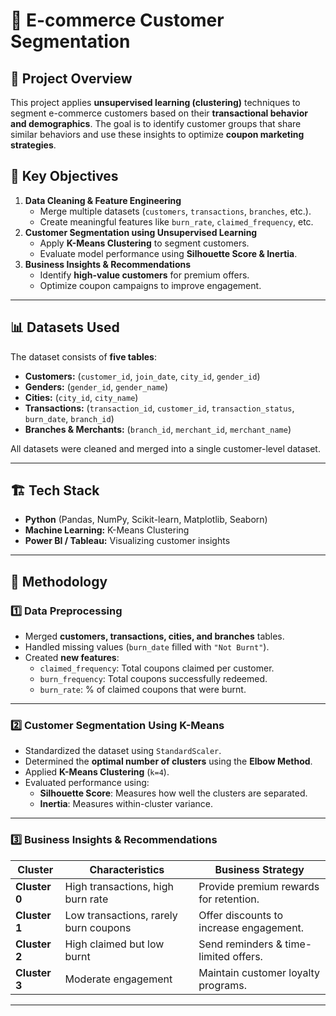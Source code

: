 # 🛒 E-commerce Customer Segmentation

## 📌 Project Overview
This project applies **unsupervised learning (clustering)** techniques to segment e-commerce customers based on their **transactional behavior and demographics**. The goal is to identify customer groups that share similar behaviors and use these insights to optimize **coupon marketing strategies**.

## 🚀 Key Objectives
1. **Data Cleaning & Feature Engineering**  
   - Merge multiple datasets (`customers`, `transactions`, `branches`, etc.).
   - Create meaningful features like `burn_rate`, `claimed_frequency`, etc.
2. **Customer Segmentation using Unsupervised Learning**  
   - Apply **K-Means Clustering** to segment customers.
   - Evaluate model performance using **Silhouette Score & Inertia**.
3. **Business Insights & Recommendations**  
   - Identify **high-value customers** for premium offers.
   - Optimize coupon campaigns to improve engagement.

---

## 📊 Datasets Used
The dataset consists of **five tables**:
- **Customers:** (`customer_id`, `join_date`, `city_id`, `gender_id`)
- **Genders:** (`gender_id`, `gender_name`)
- **Cities:** (`city_id`, `city_name`)
- **Transactions:** (`transaction_id`, `customer_id`, `transaction_status`, `burn_date`, `branch_id`)
- **Branches & Merchants:** (`branch_id`, `merchant_id`, `merchant_name`)

All datasets were cleaned and merged into a single customer-level dataset.

---

## 🏗️ Tech Stack
- **Python** (Pandas, NumPy, Scikit-learn, Matplotlib, Seaborn)
- **Machine Learning:** K-Means Clustering
- **Power BI / Tableau:** Visualizing customer insights

---

## 📌 Methodology

### **1️⃣ Data Preprocessing**
- Merged **customers, transactions, cities, and branches** tables.
- Handled missing values (`burn_date` filled with `"Not Burnt"`).
- Created **new features**:
  - `claimed_frequency`: Total coupons claimed per customer.
  - `burn_frequency`: Total coupons successfully redeemed.
  - `burn_rate`: % of claimed coupons that were burnt.

---

### **2️⃣ Customer Segmentation Using K-Means**
- Standardized the dataset using `StandardScaler`.
- Determined the **optimal number of clusters** using the **Elbow Method**.
- Applied **K-Means Clustering** (`k=4`).
- Evaluated performance using:
  - **Silhouette Score**: Measures how well the clusters are separated.
  - **Inertia**: Measures within-cluster variance.

---

### **3️⃣ Business Insights & Recommendations**
| **Cluster** | **Characteristics** | **Business Strategy** |
|------------|-------------------|-----------------|
| **Cluster 0** | High transactions, high burn rate | Provide premium rewards for retention. |
| **Cluster 1** | Low transactions, rarely burn coupons | Offer discounts to increase engagement. |
| **Cluster 2** | High claimed but low burnt | Send reminders & time-limited offers. |
| **Cluster 3** | Moderate engagement | Maintain customer loyalty programs. |

---

